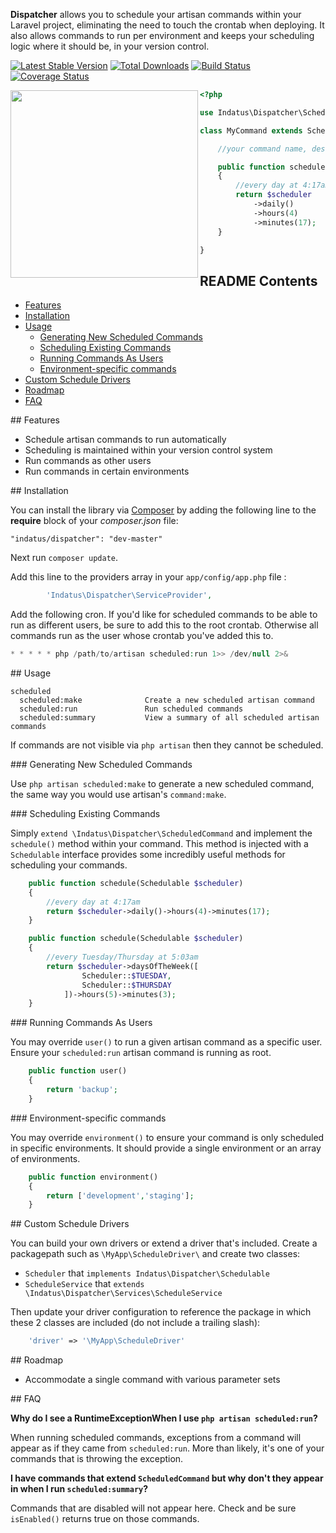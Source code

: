 **Dispatcher** allows you to schedule your artisan commands within your Laravel project, eliminating the need to touch the crontab when deploying.  It also allows commands to run per environment and keeps your scheduling logic where it should be, in your version control.

[![Latest Stable Version](https://poser.pugx.org/indatus/dispatcher/v/stable.png)](https://packagist.org/packages/indatus/dispatcher) [![Total Downloads](https://poser.pugx.org/indatus/dispatcher/downloads.png)](https://packagist.org/packages/indatus/dispatcher) [![Build Status](https://travis-ci.org/Indatus/dispatcher.png?branch=master)](https://travis-ci.org/Indatus/dispatcher) [![Coverage Status](https://coveralls.io/repos/Indatus/dispatcher/badge.png?branch=master)](https://coveralls.io/r/Indatus/dispatcher?branch=master)

<img align="left" height="300" src="https://s3-us-west-2.amazonaws.com/oss-avatars/dispatcher_round_readme.png">

```php
<?php

use Indatus\Dispatcher\ScheduledCommand;

class MyCommand extends ScheduledCommand {

    //your command name, description etc.

	public function schedule(Schedulable $scheduler)
	{
        //every day at 4:17am
        return $scheduler
            ->daily()
            ->hours(4)
            ->minutes(17);
    }

}
```

## README Contents

* [Features](#features)
* [Installation](#installation)
* [Usage](#usage)
  * [Generating New Scheduled Commands](#new-commands)
  * [Scheduling Existing Commands](#scheduling-commands)
  * [Running Commands As Users](#commands-as-users)
  * [Environment-specific commands](#environment-commands)
* [Custom Schedule Drivers](#customer-drivers)
* [Roadmap](#roadmap)
* [FAQ](#faq)

<a name="features" />
## Features

 * Schedule artisan commands to run automatically
 * Scheduling is maintained within your version control system
 * Run commands as other users
 * Run commands in certain environments

<a name="installation" />
## Installation

You can install the library via [Composer](http://getcomposer.org) by adding the following line to the **require** block of your *composer.json* file:

````
"indatus/dispatcher": "dev-master"
````

Next run `composer update`.

Add this line to the providers array in your `app/config/app.php` file :

```php
        'Indatus\Dispatcher\ServiceProvider',
```

Add the following cron.  If you'd like for scheduled commands to be able to run as different users, be sure to add this to the root crontab.  Otherwise all commands run as the user whose crontab you've added this to.

```php
* * * * * php /path/to/artisan scheduled:run 1>> /dev/null 2>&
```

<a name="usage" />
## Usage

```
scheduled
  scheduled:make              Create a new scheduled artisan command
  scheduled:run               Run scheduled commands
  scheduled:summary           View a summary of all scheduled artisan commands
```

If commands are not visible via `php artisan` then they cannot be scheduled.

<a name="new-commands" />
### Generating New Scheduled Commands

Use `php artisan scheduled:make` to generate a new scheduled command, the same way you would use artisan's `command:make`.

<a name="scheduling-commands" />
### Scheduling Existing Commands

Simply `extend \Indatus\Dispatcher\ScheduledCommand` and implement the `schedule()` method within your command.  This method is injected with a `Schedulable` interface provides some incredibly useful methods for scheduling your commands.

```php
	public function schedule(Schedulable $scheduler)
	{
        //every day at 4:17am
        return $scheduler->daily()->hours(4)->minutes(17);
    }
```


```php
	public function schedule(Schedulable $scheduler)
	{
        //every Tuesday/Thursday at 5:03am
        return $scheduler->daysOfTheWeek([
                Scheduler::$TUESDAY,
                Scheduler::$THURSDAY
            ])->hours(5)->minutes(3);
    }
```

<a name="commands-as-users" />
### Running Commands As Users

You may override `user()` to run a given artisan command as a specific user.  Ensure your `scheduled:run` artisan command is running as root.

```php
    public function user()
    {
        return 'backup';
    }
```

<a name="environment-commands" />
### Environment-specific commands

You may override `environment()` to ensure your command is only scheduled in specific environments.  It should provide a single environment or an array of environments.

```php
    public function environment()
    {
        return ['development','staging'];
    }
```

<a name="customer-drivers" />
## Custom Schedule Drivers

You can build your own drivers or extend a driver that's included.  Create a packagepath such as `\MyApp\ScheduleDriver\` and create two classes:

 * `Scheduler` that `implements Indatus\Dispatcher\Schedulable`
 * `ScheduleService` that `extends \Indatus\Dispatcher\Services\ScheduleService`

 Then update your driver configuration to reference the package in which these 2 classes are included (do not include a trailing slash):

```php
    'driver' => '\MyApp\ScheduleDriver'
```

<a name="roadmap" />
## Roadmap

 * Accommodate a single command with various parameter sets

<a name="faq" />
## FAQ

**Why do I see a RuntimeExceptionWhen I use `php artisan scheduled:run`?**

When running scheduled commands, exceptions from a command will appear as if they came from `scheduled:run`.  More than likely, it's one of your commands that is throwing the exception.

**I have commands that extend `ScheduledCommand` but why don't they appear in when I run `scheduled:summary`?**

Commands that are disabled will not appear here.  Check and be sure `isEnabled()` returns true on those commands.
